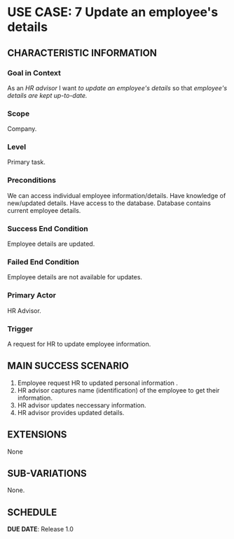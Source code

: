 # USE CASE: 7 Update an employee's details

## CHARACTERISTIC INFORMATION

### Goal in Context

As an *HR advisor* I want *to update an employee's details* so that *employee's details are kept up-to-date.*

### Scope

Company.

### Level

Primary task.

### Preconditions

We can access individual employee information/details. Have knowledge of new/updated details. Have access to the database. Database contains current employee details.

### Success End Condition

Employee details are updated.

### Failed End Condition

Employee details are not available for updates.

### Primary Actor

HR Advisor.

### Trigger

A request for HR to update employee information.

## MAIN SUCCESS SCENARIO

1. Employee request HR to updated personal information .
2. HR advisor captures name (identification) of the employee to get their information.
3. HR advisor updates neccessary information.
4. HR advisor provides updated details.

## EXTENSIONS

None

## SUB-VARIATIONS

None.

## SCHEDULE

**DUE DATE**: Release 1.0